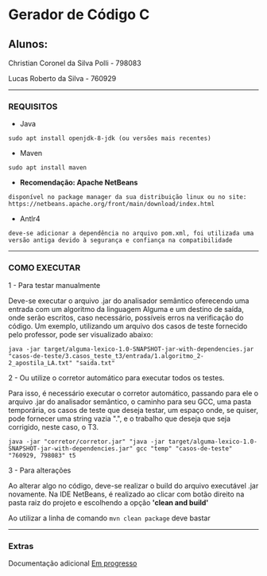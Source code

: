 # Gerador de Código C

## Alunos:
Christian Coronel da Silva Polli - 798083

Lucas Roberto da Silva - 760929

---
### REQUISITOS

- Java 
```
sudo apt install openjdk-8-jdk (ou versões mais recentes)
```
- Maven
```
sudo apt install maven
```
- **Recomendação: Apache NetBeans**
```
disponível no package manager da sua distribuição linux ou no site: https://netbeans.apache.org/front/main/download/index.html
```
- Antlr4
```
deve-se adicionar a dependência no arquivo pom.xml, foi utilizada uma versão antiga devido à segurança e confiança na compatibilidade
```

---
### COMO EXECUTAR

1 - Para testar manualmente

Deve-se executar o arquivo .jar do analisador semântico oferecendo uma entrada com um algoritmo da linguagem Alguma e um destino de saída, onde serão escritos, caso necessário, possíveis erros na verificação do código.
Um exemplo, utilizando um arquivo dos casos de teste fornecido pelo professor, pode ser visualizado abaixo:

```
java -jar target/alguma-lexico-1.0-SNAPSHOT-jar-with-dependencies.jar "casos-de-teste/3.casos_teste_t3/entrada/1.algoritmo_2-2_apostila_LA.txt" "saida.txt"
```

2 - Ou utilize o corretor automático para executar todos os testes.

Para isso, é necessário executar o corretor automático, passando para ele o arquivo .jar do analisador semântico, o caminho para seu GCC, uma pasta temporária, 
os casos de teste que deseja testar, um espaço onde, se quiser, pode fornecer uma string vazia ".", e o trabalho que deseja que seja corrigido, neste caso, o T3.

```
java -jar "corretor/corretor.jar" "java -jar target/alguma-lexico-1.0-SNAPSHOT-jar-with-dependencies.jar" gcc "temp" "casos-de-teste" "760929, 798083" t5
```

3 - Para alterações

Ao alterar algo no código, deve-se realizar o build do arquivo executável .jar novamente. Na IDE NetBeans, é realizado ao clicar com botão direito
na pasta raiz do projeto e escolhendo a opção **'clean and build'**

Ao utilizar a linha de comando ```mvn clean package``` deve bastar

---
### Extras

Documentação adicional <a href="#">Em progresso</a>
